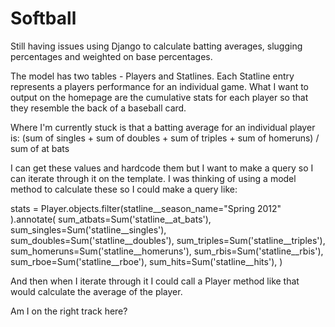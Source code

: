 Softball
========

Still having issues using Django to calculate batting averages, slugging percentages and weighted on base percentages.

The model has two tables - Players and Statlines. Each Statline entry represents a players performance for an individual game. What I want to output on the homepage are the cumulative stats for each player so that they resemble the back of a baseball card. 

Where I'm currently stuck is that a batting average for an individual player is:
(sum of singles + sum of doubles + sum of triples + sum of homeruns) / sum of at bats

I can get these values and hardcode them but I want to make a query so I can iterate through it on the template. I was thinking of using a model method to calculate these so I could make a query like: 

stats = Player.objects.filter(statline__season_name="Spring 2012"
    ).annotate(
        sum_atbats=Sum('statline__at_bats'),
        sum_singles=Sum('statline__singles'),
        sum_doubles=Sum('statline__doubles'),
        sum_triples=Sum('statline__triples'),
        sum_homeruns=Sum('statline__homeruns'),
        sum_rbis=Sum('statline__rbis'),
        sum_rboe=Sum('statline__rboe'),
        sum_hits=Sum('statline__hits'),
    )
    
And then when I iterate through it I could call a Player method like that would calculate the average of the player.

Am I on the right track here?

